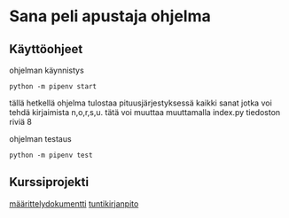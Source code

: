 <h1>Sana peli apustaja ohjelma</h1>

## Käyttöohjeet
ohjelman käynnistys
```
python -m pipenv start
```
tällä hetkellä ohjelma tulostaa pituusjärjestyksessä kaikki sanat jotka voi tehdä kirjaimista n,o,r,s,u. tätä voi muuttaa muuttamalla index.py tiedoston riviä 8

ohjelman testaus
```
python -m pipenv test
```

## Kurssiprojekti
[määrittelydokumentti](dokumentaatio/maaritteludokumentti.md)
[tuntikirjanpito](dokumentaatio/tuntikirjanpito.txt)
